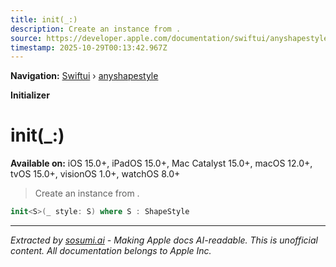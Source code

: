 ```yaml
---
title: init(_:)
description: Create an instance from .
source: https://developer.apple.com/documentation/swiftui/anyshapestyle/init(_:)
timestamp: 2025-10-29T00:13:42.967Z
---
```


**Navigation:** [Swiftui](/documentation/swiftui) › [anyshapestyle](/documentation/swiftui/anyshapestyle)

**Initializer**

# init(_:)

**Available on:** iOS 15.0+, iPadOS 15.0+, Mac Catalyst 15.0+, macOS 12.0+, tvOS 15.0+, visionOS 1.0+, watchOS 8.0+

> Create an instance from .

```swift
init<S>(_ style: S) where S : ShapeStyle
```

---

*Extracted by [sosumi.ai](https://sosumi.ai) - Making Apple docs AI-readable.*
*This is unofficial content. All documentation belongs to Apple Inc.*
